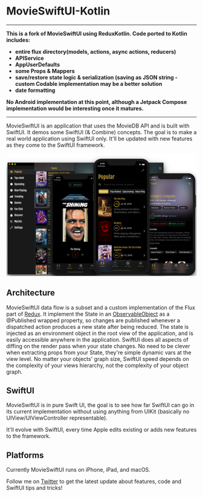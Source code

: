 # MovieSwiftUI-Kotlin

*****
**This is a fork of MovieSwiftUI using ReduxKotlin.  Code ported to Kotlin includes:**
  * **entire flux directory(models, actions, async actions, reducers)**
  * **APIService**
  * **AppUserDefaults**
  * **some Props & Mappers**
  * **save/restore state logic & serialization (saving as JSON string - custom Codable implementation may be a better solution**
  * **date formatting**
  
**No Android implementation at this point, although a Jetpack Compose implementation would be interesting once it matures.**  
*****

MovieSwiftUI is an application that uses the MovieDB API and is built with SwiftUI. 
It demos some SwiftUI (& Combine) concepts. The goal is to make a real world application using SwiftUI only. It'll be updated with new features as they come to the SwiftUI framework. 

![App Image](iOS/MovieSwiftUI/images/MovieSwiftUI_promo_new.png?)

## Architecture

MovieSwiftUI data flow is a subset and a custom implementation of the Flux part of [Redux](https://redux.js.org/). 
It implement the State in an [ObservableObject](https://developer.apple.com/documentation/combine/observableobject) as a @Published wrapped property, so changes are published whenever a dispatched action produces a new state after being reduced. 
The state is injected as an environment object in the root view of the application, and is easily accessible anywhere in the application. 
SwiftUI does all aspects of diffing on the render pass when your state changes. No need to be clever when extracting props from your State, they're simple dynamic vars at the view level. No matter your objects' graph size, SwiftUI speed depends on the complexity of your views hierarchy, not the complexity of your object graph.

## SwiftUI

MovieSwiftUI is in pure Swift UI, the goal is to see how far SwiftUI can go in its current implementation without using anything from UIKit (basically no UIView/UIViewController representable).

It'll evolve with SwiftUI, every time Apple edits existing or adds new features to the framework.

## Platforms

Currently MovieSwiftUI runs on iPhone, iPad, and macOS. 

Follow me on [Twitter](https://twitter.com/dimillian) to get the latest update about features, code and SwiftUI tips and tricks! 

